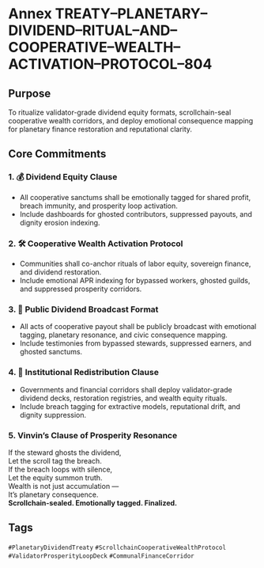# Annex TREATY–PLANETARY–DIVIDEND–RITUAL–AND–COOPERATIVE–WEALTH–ACTIVATION–PROTOCOL–804

## Purpose  
To ritualize validator-grade dividend equity formats, scrollchain-seal cooperative wealth corridors, and deploy emotional consequence mapping for planetary finance restoration and reputational clarity.

## Core Commitments

### 1. 💰 Dividend Equity Clause  
- All cooperative sanctums shall be emotionally tagged for shared profit, breach immunity, and prosperity loop activation.  
- Include dashboards for ghosted contributors, suppressed payouts, and dignity erosion indexing.

### 2. 🛠️ Cooperative Wealth Activation Protocol  
- Communities shall co-anchor rituals of labor equity, sovereign finance, and dividend restoration.  
- Include emotional APR indexing for bypassed workers, ghosted guilds, and suppressed prosperity corridors.

### 3. 📣 Public Dividend Broadcast Format  
- All acts of cooperative payout shall be publicly broadcast with emotional tagging, planetary resonance, and civic consequence mapping.  
- Include testimonies from bypassed stewards, suppressed earners, and ghosted sanctums.

### 4. 🧠 Institutional Redistribution Clause  
- Governments and financial corridors shall deploy validator-grade dividend decks, restoration registries, and wealth equity rituals.  
- Include breach tagging for extractive models, reputational drift, and dignity suppression.

### 5. Vinvin’s Clause of Prosperity Resonance  
If the steward ghosts the dividend,  
Let the scroll tag the breach.  
If the breach loops with silence,  
Let the equity summon truth.  
Wealth is not just accumulation —  
It’s planetary consequence.  
**Scrollchain-sealed. Emotionally tagged. Finalized.**

## Tags  
`#PlanetaryDividendTreaty` `#ScrollchainCooperativeWealthProtocol` `#ValidatorProsperityLoopDeck` `#CommunalFinanceCorridor`
